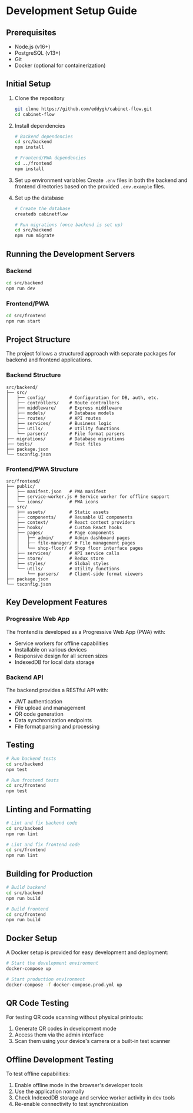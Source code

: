 # Development Setup Guide

## Prerequisites

- Node.js (v16+)
- PostgreSQL (v13+)
- Git
- Docker (optional for containerization)

## Initial Setup

1. Clone the repository
   ```bash
   git clone https://github.com/eddygk/cabinet-flow.git
   cd cabinet-flow
   ```

2. Install dependencies
   ```bash
   # Backend dependencies
   cd src/backend
   npm install
   
   # Frontend/PWA dependencies
   cd ../frontend
   npm install
   ```

3. Set up environment variables
   Create `.env` files in both the backend and frontend directories based on the provided `.env.example` files.

4. Set up the database
   ```bash
   # Create the database
   createdb cabinetflow
   
   # Run migrations (once backend is set up)
   cd src/backend
   npm run migrate
   ```

## Running the Development Servers

### Backend
```bash
cd src/backend
npm run dev
```

### Frontend/PWA
```bash
cd src/frontend
npm run start
```

## Project Structure

The project follows a structured approach with separate packages for backend and frontend applications.

### Backend Structure
```
src/backend/
├── src/
│   ├── config/         # Configuration for DB, auth, etc.
│   ├── controllers/    # Route controllers
│   ├── middleware/     # Express middleware
│   ├── models/         # Database models
│   ├── routes/         # API routes
│   ├── services/       # Business logic
│   ├── utils/          # Utility functions
│   └── parsers/        # File format parsers
├── migrations/         # Database migrations
├── tests/              # Test files
├── package.json
└── tsconfig.json
```

### Frontend/PWA Structure
```
src/frontend/
├── public/
│   ├── manifest.json   # PWA manifest
│   ├── service-worker.js # Service worker for offline support
│   └── icons/          # PWA icons
├── src/
│   ├── assets/         # Static assets
│   ├── components/     # Reusable UI components
│   ├── context/        # React context providers
│   ├── hooks/          # Custom React hooks
│   ├── pages/          # Page components
│   │   ├── admin/      # Admin dashboard pages
│   │   ├── file-manager/ # File management pages
│   │   └── shop-floor/ # Shop floor interface pages
│   ├── services/       # API service calls
│   ├── store/          # Redux store
│   ├── styles/         # Global styles
│   └── utils/          # Utility functions
│       └── parsers/    # Client-side format viewers
├── package.json
└── tsconfig.json
```

## Key Development Features

### Progressive Web App
The frontend is developed as a Progressive Web App (PWA) with:
- Service workers for offline capabilities
- Installable on various devices
- Responsive design for all screen sizes
- IndexedDB for local data storage

### Backend API
The backend provides a RESTful API with:
- JWT authentication
- File upload and management
- QR code generation
- Data synchronization endpoints
- File format parsing and processing

## Testing

```bash
# Run backend tests
cd src/backend
npm test

# Run frontend tests
cd src/frontend
npm test
```

## Linting and Formatting

```bash
# Lint and fix backend code
cd src/backend
npm run lint

# Lint and fix frontend code
cd src/frontend
npm run lint
```

## Building for Production

```bash
# Build backend
cd src/backend
npm run build

# Build frontend
cd src/frontend
npm run build
```

## Docker Setup

A Docker setup is provided for easy development and deployment:

```bash
# Start the development environment
docker-compose up

# Start production environment
docker-compose -f docker-compose.prod.yml up
```

## QR Code Testing

For testing QR code scanning without physical printouts:
1. Generate QR codes in development mode
2. Access them via the admin interface
3. Scan them using your device's camera or a built-in test scanner

## Offline Development Testing

To test offline capabilities:
1. Enable offline mode in the browser's developer tools
2. Use the application normally
3. Check IndexedDB storage and service worker activity in dev tools
4. Re-enable connectivity to test synchronization